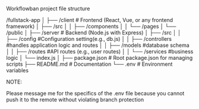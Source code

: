 Workflowban project
file structure

/fullstack-app
│
├── /client              # Frontend (React, Vue, or any frontend framework)
│   ├── /src
│   │   ├── /components
│   │   └── /pages
│   └── /public
│
├── /server              # Backend (Node.js with Express)
│   ├── /src
│   │   ├── /config      #Configuration setting(e.g., db.js)
│   │   ├── /controllers	#handles application logic and routes
│   │   ├── /models				#database schema
│   │   ├── /routes 			#API routes (e.g., user routes)
│   │   └── /services			#business logic
│   └── index.js
│
├── package.json         # Root package.json for managing scripts
├── README.md            # Documentation
└── .env                 # Environment variables



NOTE: 
  
   Please message me for the specifics of the .env file because you cannot push it to the remote without violating branch protection
